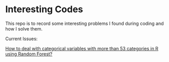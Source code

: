 # Interesting Codes

This repo is to record some interesting problems I found during coding and how I solve them.

Current Issues:

[How to deal with categorical variables with more than 53 categories in R using Random Forest?](https://github.com/LiHuaVUP/Interesting_Code/blob/master/RF_53/RF_53.md)
